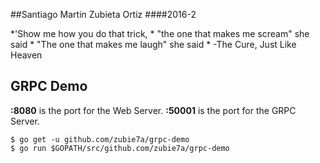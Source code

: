 ##Santiago Martin Zubieta Ortiz
####2016-2

*'Show me how you do that trick,  *
"the one that makes me scream" she said  *
"The one that makes me laugh" she said  *
-The Cure, Just Like Heaven

## GRPC Demo
**:8080** is the port for the Web Server.
**:50001** is the port for the GRPC Server.
```
$ go get -u github.com/zubie7a/grpc-demo
$ go run $GOPATH/src/github.com/zubie7a/grpc-demo
```

